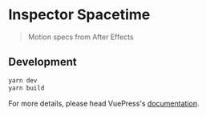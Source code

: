 # Inspector Spacetime

> Motion specs from After Effects

## Development

```bash
yarn dev
yarn build
```

For more details, please head VuePress's [documentation](https://v1.vuepress.vuejs.org/).

